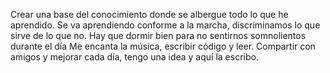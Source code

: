 Crear una base del conocimiento donde se albergue todo lo que he aprendido.
Se va aprendiendo conforme a la marcha, discriminamos lo que sirve de lo que no.
Hay que dormir bien para no sentirnos somnolientos durante el día 
Me encanta la música, escribir código y leer. Compartir con amigos y mejorar cada día, tengo una idea y aquí la escribo.
